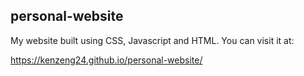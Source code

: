 ## personal-website

My website built using CSS, Javascript and HTML. You can visit it at: 

https://kenzeng24.github.io/personal-website/